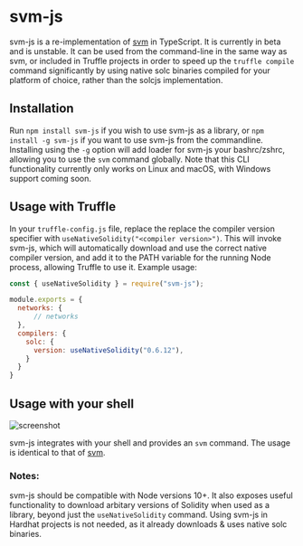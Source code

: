 # svm-js

svm-js is a re-implementation of [svm](https://github.com/josh-richardson/svm) in TypeScript. It is currently in beta and is unstable. It can be used from the command-line in the same way as svm, or included in Truffle projects in order to speed up the `truffle compile` command significantly by using native solc binaries compiled for your platform of choice, rather than the solcjs implementation.

## Installation

Run `npm install svm-js` if you wish to use svm-js as a library, or `npm install -g svm-js` if you want to use svm-js from the commandline. Installing using the `-g` option will add loader for svm-js your bashrc/zshrc, allowing you to use the `svm` command globally. Note that this CLI functionality currently only works on Linux and macOS, with Windows support coming soon.

## Usage with Truffle

In your `truffle-config.js` file, replace the replace the compiler version specifier with `useNativeSolidity("<compiler version>")`. This will invoke svm-js, which will automatically download and use the correct native compiler version, and add it to the PATH variable for the running Node process, allowing Truffle to use it. Example usage:

```javascript
const { useNativeSolidity } = require("svm-js");

module.exports = {
  networks: {
      // networks
  },
  compilers: {
    solc: {
      version: useNativeSolidity("0.6.12"),    
    }
  }
}
```

## Usage with your shell
![screenshot](https://i.imgur.com/JnwPkIl.png)

svm-js integrates with your shell and provides an `svm` command. The usage is identical to that of [svm](https://github.com/josh-richardson/svm).

### Notes:

svm-js should be compatible with Node versions 10+. It also exposes useful functionality to download arbitary versions of Solidity when used as a library, beyond just the `useNativeSolidity` command. Using svm-js in Hardhat projects is not needed, as it already downloads & uses native solc binaries. 
